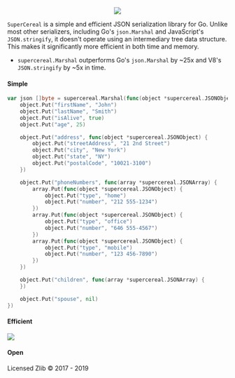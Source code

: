 <div align="center"><img src="al.jpg" /></div>

`SuperCereal` is a simple and efficient JSON serialization library for Go. Unlike most other serializers, including Go's `json.Marshal` and JavaScript's `JSON.stringify`, it doesn't operate using an intermediary tree data structure. This makes it significantly more efficient in both time and memory.

* `supercereal.Marshal` outperforms Go's `json.Marshal` by ~25x and V8's `JSON.stringify` by ~5x in time.

#### Simple
```go
var json []byte = supercereal.Marshal(func(object *supercereal.JSONObject) {
	object.Put("firstName", "John")
	object.Put("lastName", "Smith")
	object.Put("isAlive", true)
	object.Put("age", 25)

	object.Put("address", func(object *supercereal.JSONObject) {
		object.Put("streetAddress", "21 2nd Street")
		object.Put("city", "New York")
		object.Put("state", "NY")
		object.Put("postalCode", "10021-3100")
	})

	object.Put("phoneNumbers", func(array *supercereal.JSONArray) {
		array.Put(func(object *supercereal.JSONObject) {
			object.Put("type", "home")
			object.Put("number", "212 555-1234")
		})
		array.Put(func(object *supercereal.JSONObject) {
			object.Put("type", "office")
			object.Put("number", "646 555-4567")
		})
		array.Put(func(object *supercereal.JSONObject) {
			object.Put("type", "mobile")
			object.Put("number", "123 456-7890")
		})
	})

	object.Put("children", func(array *supercereal.JSONArray) {
	})

	object.Put("spouse", nil)
})
```
#### Efficient
![](benchmark.png)

#### Open
Licensed Zlib © 2017 - 2019
